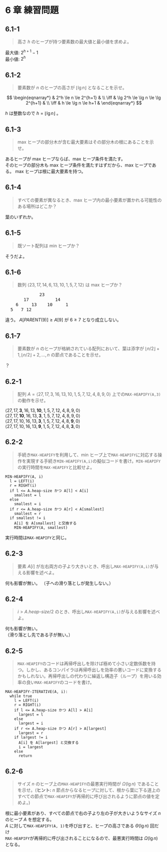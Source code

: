 # 6 章 練習問題

## 6.1-1

> 高さ $h$ のヒープが持つ要素数の最大値と最小値を求めよ。

最大値: $2^{h+1}-1$  
最小値: $2^h$

## 6.1-2

> 要素数が $n$ のヒープの高さが $\lfloor \lg n \rfloor$ となることを示せ。

$$
  \begin{eqnarray*}
         & 2^h \le n \le 2^{h+1} & \\
    \iff & \lg 2^h \le \lg n \le \lg 2^{h+1} & \\
    \iff & h \le \lg n \le h+1 &
  \end{eqnarray*}
$$

$h$ は整数なので $h = \lfloor \lg n \rfloor$ 。

## 6.1-3

> max ヒープの部分木が含む最大要素はその部分木の根にあることを示せ。

あるヒープが max ヒープならば、max ヒープ条件を満たす。  
そのヒープの部分木も max ヒープ条件を満たすはずだから、max ヒープである。
max ヒープは根に最大要素を持つ。

## 6.1-4

> すべての要素が異なるとき、max ヒープ内の最小要素が置かれる可能性のある場所はどこか？

葉のいずれか。

## 6.1-5

> 既ソート配列は min ヒープか？

そうだよ。

## 6.1-6

> 数列 $\langle 23,17,14,6,13,10,1,5,7,12 \rangle$ は max ヒープか？

<pre>
             23
       17          14
    6     13    10     1
  5   7 12
</pre>

違う。 $A[PARENT(9)] \ge A[9]$ が $6 \ge 7$ となり成立しない。

## 6.1-7

> 要素数が $n$ のヒープが格納されている配列において、葉は添字が $\lfloor n/2 \rfloor + 1, \lfloor n/2 \rfloor + 2, \ldots,n$ の節点であることを示せ。

？

## 6.2-1

> 配列 $A = \langle 27,17,3,16,13,10,1,5,7,12,4,8,9,0 \rangle$ 上での`MAX-HEAPIFY(A,3)`の動作を示せ。

$\langle 27,17,\textbf{3},16,13,\textbf{10},1,5,7,12,4,8,9,0 \rangle$  
$\langle 27,17,\textbf{10},16,13,\textbf{3},1,5,7,12,4,8,9,0 \rangle$  
$\langle 27,17,10,16,13,\textbf{3},1,5,7,12,4,8,\textbf{9},0 \rangle$  
$\langle 27,17,10,16,13,\textbf{9},1,5,7,12,4,8,\textbf{3},0 \rangle$

## 6.2-2

> 手続き`MAX-HEAPIFY`を利用して、min ヒープ上で`MAX-HEAPIFY`に対応する操作を実現する手続き`MIN-HEAPIFY(A,i)`の擬似コードを書け。`MIN-HEAPIFY`の実行時間を`MAX-HEAPIFY`と比較せよ。

```pseudo
MIN-HEAPIFY(A, i)
  l = LEFT(i)
  r = RIGHT(i)
  if l <= A.heap-size かつ A[l] < A[i]
    smallest = l
  else
    smallest = i
  if r <= A.heap-size かつ A[r] < A[smallest]
    smallest = r
  if smallest != i
    A[i] を A[smallest] と交換する
    MIN-HEAPIFY(A, smallest)
```

実行時間は`MAX-HEAPIFY`と同じ。

## 6.2-3

> 要素 $A[i]$ が左右両方の子より大きいとき、呼出し`MAX-HEAPIFY(A,i)`が与える影響を述べよ。

何も影響が無い。
（子への滑り落としが発生しない。）

## 6.2-4

> $i > A.\textit{heap-size}/2$ のとき、呼出し`MAX-HEAPIFY(A,i)`が与える影響を述べよ。

何も影響が無い。  
（滑り落とし先である子が無い。）

## 6.2-5

> `MAX-HEAPIFY`のコードは再帰呼出しを除けば極めて小さい定数係数を持つ。しかし、あるコンパイラは再帰呼出しを効率の悪いコードに変換するかもしれない。再帰呼出しの代わりに繰返し構造子（ループ）を用いる効率の良い`MAX-HEAPIFY`のコードを書け。

```pseudo
MAX-HEAPIFY-ITERATIVE(A, i):
  while true
    l = LEFT(i)
    r = RIGHT(i)
    if l <= A.heap-size かつ A[l] > A[i]
      largest = l
    else
      largest = i
    if r <= A.heap-size かつ A[r] > A[largest]
      largest = r
    if largest != i
      A[i] を A[largest] と交換する
      i = largest
    else
      return
```

## 6.2-6

> サイズ $n$ のヒープ上の`MAX-HEAPIFY`の最悪実行時間が $\Omega(\lg n)$ であることを示せ。(**ヒント:** $n$ 節点からなるヒープに対して、根から葉に下る道上のすべての節点で`MAX-HEAPIFY`が再帰的に呼び出されるように節点の値を定めよ。)

根に最小要素があり、すべての節点で右の子より左の子が大きいようなサイズ $n$ のヒープ $A$ を想定する。  
$A$ に対して`MAX-HEAPIFY(A, 1)`を呼び出すと、ヒープの高さである $\Theta(\lg n)$ 回だけ  
`MAX-HEAPIFY`が再帰的に呼び出されることになるので、最悪実行時間は $\Omega(\lg n)$ となる。

